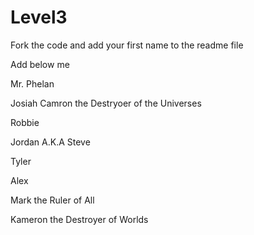 Level3
======

Fork the code and add your first name to the readme file

Add below me


Mr. Phelan

Josiah
Camron the Destryoer of the Universes 

Robbie

Jordan A.K.A Steve

Tyler

Alex

Mark the Ruler of All

Kameron the Destroyer of Worlds
